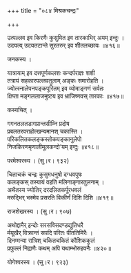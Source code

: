 +++
title = "०८४ मिश्रकचन्द्रः"

+++


उत्पल्लव इव किरणैः कुसुमित इव तारकाभिर् अयम् इन्दुः ।  
उदयत्य् उदयतटान्ते सुरतरुर् इव शीतलच्छायः ॥४१६॥  


जनकस्य ।  


यात्रायाम् इव दत्तपूर्णकलशः कन्दर्पराज्ञः शशी  
तत्रायं सहकारपल्लवतुलाम् अङ्कः समारोहति ।  
ज्योत्स्नालेपनपङ्कपूरितम् इव व्योमाङ्गणं सर्वतः  
क्षिप्ता मङ्गललाजमुष्टय इव भ्राजिष्णवस् तारकाः ॥४१७॥  


कस्यचित् ।  


गगनतलतडागप्रान्तसीम्नि प्रदोष  
प्रबलतरवराहोत्खन्यमानश् चकास्ति ।  
परिकलितकलङ्कस्तोकपङ्कानुलेपो  
निजकिरणमृणालीमूलकन्दो’यम् इन्दुः ॥४१८॥  


परमेश्वरस्य । (सु।र। ९३२)  


चिताचक्रं चन्द्रः कुसुमधनुषो दग्धवपुषः  
कलङ्कस् तस्यायं वहति मलिनाङ्गारतुलनाम् ।  
अथैतस्य ज्योतिर् दरदलितकर्पूरधवलं  
मरुद्भिर् भस्मेव प्रसरति विकीर्णं दिशि दिशि ॥४१९॥  


राजशेखरस्य । (सु।र। ९०७)  


अथोद्दामैर् इन्दोः सरसविसदण्डद्युतिधरै  
र्मयूखैर् विक्रान्तं सपदि परितः पीततिमिरैः ।  
दिनम्मन्या रात्रिश् चकितचकितं कौशिककुलं  
प्रफुल्लं निद्राणैः कथम् अपि यथाम्भोरुहवनैः ॥४२०॥  


योगेश्वरस्य । (सु।र। ९२३)  

